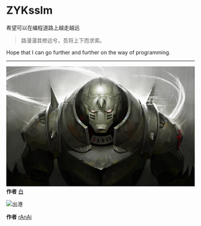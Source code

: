 # ZYKsslm

希望可以在编程道路上越走越远
>路漫漫其修远兮，吾将上下而求索。

Hope that I can go further and further on the way of programming.

---

![Alphonse Elric](./Alphonse%20Elric.jpg)
**作者**    [白](https://www.pixiv.net/users/3238800)

![出港](./出港.png)

**作者**    [rAnAi](https://www.pixiv.net/users/23383800)